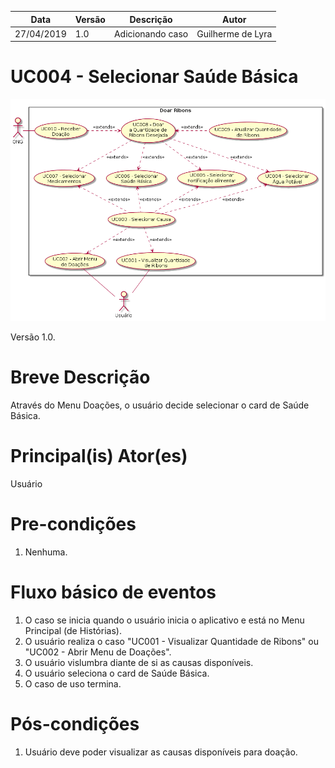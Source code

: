 | Data       | Versão  | Descrição       | Autor            |
| ---------- | ------- | --------------- | ---------------- |
| 27/04/2019 | 1.0 | Adicionando caso  | Guilherme de Lyra |

# UC004 - Selecionar Saúde Básica

![diagrama](Doar_Ribons.png)

Versão 1.0.

# Breve Descrição
Através do Menu Doações, o usuário decide selecionar o card de Saúde Básica.

# Principal(is) Ator(es)
Usuário

# Pre-condições
1. Nenhuma.

# Fluxo básico de eventos
1. O caso se inicia quando o usuário inicia o aplicativo e está no Menu Principal (de Histórias).
1. O usuário realiza o caso "UC001 - Visualizar Quantidade de Ribons" ou "UC002 - Abrir Menu de Doações".
1. O usuário vislumbra diante de si as causas disponíveis.
1. O usuário seleciona o card de Saúde Básica.
1. O caso de uso termina.

# Pós-condições
1. Usuário deve poder visualizar as causas disponíveis para doação.